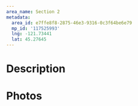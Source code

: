 ```yaml
---
area_name: Section 2
metadata:
  area_id: e7ffe8f8-2875-46e3-9316-0c3f64be6e79
  mp_id: '117525993'
  lng: -121.73441
  lat: 45.27645
---
```

# Description

# Photos


